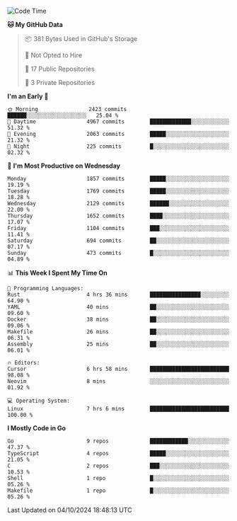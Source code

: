 <!--START_SECTION:waka-->
![Code Time](http://img.shields.io/badge/Code%20Time-878%20hrs%2035%20mins-blue)

**🐱 My GitHub Data** 

> 📦 381 Bytes Used in GitHub's Storage 
 > 
> 🚫 Not Opted to Hire
 > 
> 📜 17 Public Repositories 
 > 
> 🔑 3 Private Repositories 
 > 
**I'm an Early 🐤** 

```text
🌞 Morning                2423 commits        ██████░░░░░░░░░░░░░░░░░░░   25.04 % 
🌆 Daytime                4967 commits        █████████████░░░░░░░░░░░░   51.32 % 
🌃 Evening                2063 commits        █████░░░░░░░░░░░░░░░░░░░░   21.32 % 
🌙 Night                  225 commits         █░░░░░░░░░░░░░░░░░░░░░░░░   02.32 % 
```
📅 **I'm Most Productive on Wednesday** 

```text
Monday                   1857 commits        █████░░░░░░░░░░░░░░░░░░░░   19.19 % 
Tuesday                  1769 commits        █████░░░░░░░░░░░░░░░░░░░░   18.28 % 
Wednesday                2129 commits        ██████░░░░░░░░░░░░░░░░░░░   22.00 % 
Thursday                 1652 commits        ████░░░░░░░░░░░░░░░░░░░░░   17.07 % 
Friday                   1104 commits        ███░░░░░░░░░░░░░░░░░░░░░░   11.41 % 
Saturday                 694 commits         ██░░░░░░░░░░░░░░░░░░░░░░░   07.17 % 
Sunday                   473 commits         █░░░░░░░░░░░░░░░░░░░░░░░░   04.89 % 
```


📊 **This Week I Spent My Time On** 

```text
💬 Programming Languages: 
Rust                     4 hrs 36 mins       ████████████████░░░░░░░░░   64.90 % 
YAML                     40 mins             ██░░░░░░░░░░░░░░░░░░░░░░░   09.60 % 
Docker                   38 mins             ██░░░░░░░░░░░░░░░░░░░░░░░   09.06 % 
Makefile                 26 mins             ██░░░░░░░░░░░░░░░░░░░░░░░   06.31 % 
Assembly                 25 mins             ██░░░░░░░░░░░░░░░░░░░░░░░   06.01 % 

🔥 Editors: 
Cursor                   6 hrs 58 mins       █████████████████████████   98.08 % 
Neovim                   8 mins              ░░░░░░░░░░░░░░░░░░░░░░░░░   01.92 % 

💻 Operating System: 
Linux                    7 hrs 6 mins        █████████████████████████   100.00 % 
```

**I Mostly Code in Go** 

```text
Go                       9 repos             ████████████░░░░░░░░░░░░░   47.37 % 
TypeScript               4 repos             █████░░░░░░░░░░░░░░░░░░░░   21.05 % 
C                        2 repos             ███░░░░░░░░░░░░░░░░░░░░░░   10.53 % 
Shell                    1 repo              █░░░░░░░░░░░░░░░░░░░░░░░░   05.26 % 
Makefile                 1 repo              █░░░░░░░░░░░░░░░░░░░░░░░░   05.26 % 
```




 Last Updated on 04/10/2024 18:48:13 UTC
<!--END_SECTION:waka-->
